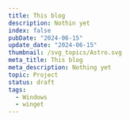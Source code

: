 ```yaml
---
title: This blog
description: Nothin yet 
index: false
pubDate: "2024-06-15"
update_date: "2024-06-15"
thumbnail: /svg_topics/Astro.svg
meta_title: This blog
meta_description: Nothing yet
topic: Project
status: draft
tags:
  - Windows
  - winget
---
```

